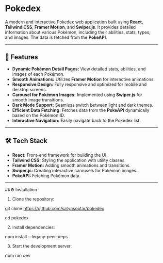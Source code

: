 # Pokedex  

A modern and interactive Pokedex web application built using **React**, **Tailwind CSS**, **Framer Motion**, and **Swiper.js**. It provides detailed information about various Pokémon, including their abilities, stats, types, and images. The data is fetched from the **PokeAPI**.  

---

## 🚀 Features  

- **Dynamic Pokémon Detail Pages:** View detailed stats, abilities, and images of each Pokémon.  
- **Smooth Animations:** Utilizes **Framer Motion** for interactive animations.  
- **Responsive Design:** Fully responsive and optimized for mobile and desktop screens.  
- **Carousel for Pokémon Images:** Implemented using **Swiper.js** for smooth image transitions.  
- **Dark Mode Support:** Seamless switch between light and dark themes.  
- **Efficient Data Fetching:** Fetches data from the **PokeAPI** dynamically based on the Pokémon ID.  
- **Interactive Navigation:** Easily navigate back to the Pokedex list.  

---

## 🛠️ Tech Stack  

- **React:** Front-end framework for building the UI.  
- **Tailwind CSS:** Styling the application with utility classes.  
- **Framer Motion:** Adding smooth animations and transitions.  
- **Swiper.js:** Creating interactive carousels for Pokémon images.  
- **PokeAPI:** Fetching Pokémon data.  

---


##⚙️ Installation

1. Clone the repository:

git clone https://github.com/satyasootar/pokedex

cd pokedex


2. Install dependencies:

npm install --legacy-peer-deps


3. Start the development server:

npm run dev


